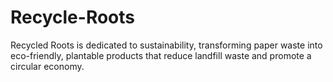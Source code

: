 # Recycle-Roots
Recycled Roots is dedicated to sustainability, transforming paper waste into eco-friendly, plantable products that reduce landfill waste and promote a circular economy.
